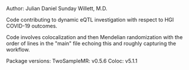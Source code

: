 Author: Julian Daniel Sunday Willett, M.D.

Code contributing to dynamic eQTL investigation with respect to HGI COVID-19 outcomes.

Code involves colocalization and then Mendelian randomization with the order of lines in the "main" file echoing this and roughly capturing the workflow.

Package versions:
TwoSampleMR: v0.5.6
Coloc: v5.1.1
